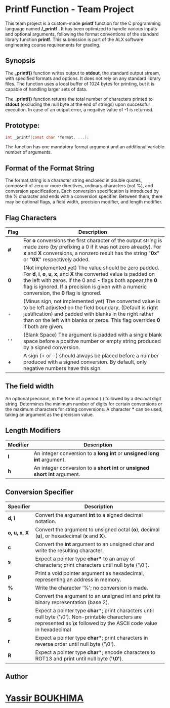 # Printf Function - Team Project
This team project is a custom-made **printf** function for the C programming language named **/_printf** . It has been optimized to handle various inputs and optional arguments, following the format conventions of the standard library function **printf**. This submission is part of the ALX software engineering course requirements for grading.

## **Synopsis**
The **\_printf()** function writes output to **stdout**, the standard output stream, with specified formats and options. It does not rely on any standard library files. The function uses a local buffer of 1024 bytes for printing, but it is capable of handling larger sets of data.

The **\_printf()** function returns the total number of characters printed to **stdout** (excluding the null byte at the end of strings) upon successful execution. In case of an output error, a negative value of -1 is returned.

## **Prototype:** 
```c
int _printf(const char *format, ...);
```
The function has one mandatory format argument and an additional variable number of arguments.

## **Format of the Format String**
The format string is a character string enclosed in double quotes, composed of zero or more directives, ordinary characters (not %), and conversion specifications. Each conversion specification is introduced by the % character and ends with a conversion specifier. Between them, there may be optional flags, a field width, precision modifier, and length modifier.

## **Flag Characters**

|**Flag**| Description  |
|--|--|
|**#**| For **o** conversions the first character of the output string is made zero (by prefixing a 0 if it was not zero already).  For **x** and **X** conversions, a nonzero result has the string "**0x**" or "**0X**" respectively added. |
|**0**| (Not implemented yet) The  value should be zero padded. For **d**, **i**, **o**, **u**, **x**, and **X** the converted value is padded on the left with zeros. If the 0 and **-** flags both appear,the **0** flag is ignored. If a precision is given with a numeric conversion, the **0** flag is ignored.|
|**-**|(Minus sign, not implemented yet) The converted value is to be left adjusted on the field boundary, (Default is right justification) and  padded  with  blanks  in  the right rather than on the left with blanks or zeros. This flag overrides **0** if both are given.|
|' '| (Blank Space) The argument is padded with a single blank space before a positive number or empty string produced by a signed conversion.|
|**+**| A sign (+ or -) should always be placed before a number produced with a signed conversion.  By default, only negative numbers have this sign.|
## **The field width**
An optional precision, in the form of a period (.) followed by a decimal digit string. Determines the minimum number of digits for certain conversions or the maximum characters for string conversions. A character **\*** can be used, taking an argument as the precision value.

## **Length Modifiers**
|**Modifier**| Description|
|--|--|
|**l**| An integer conversion to a **long int** or **unsigned long int** argument.|
|**h**| An integer conversion to a **short int** or **unsigned short int** argument.|

## **Conversion Specifier**
|**Specifier**|	Description|
|--|--|
|**d, i**| Convert the argument **int** to a signed decimal notation.|
|**o, u, x, X**|Convert the argument to unsigned octal (**o**), decimal (**u**), or hexadecimal (**x** and **X**).|
|**c**| Convert the **int** argument to an unsigned char and write the resulting character.|
|**s**| Expect a pointer type **char\*** to an array of characters; print characters until null byte ('\0').|
|**p**| Print a void pointer argument as hexadecimal, representing an address in memory.|
|**%**| Write the character '%'; no conversion is made.|
|**b**| Convert the argument to an unsigned int and print its binary representation (base 2).|
|**S**| Expect a pointer type **char***; print characters until null byte ('\0'). Non-printable characters are represented as **\x** followed by the ASCII code value in hexadecimal|
|**r**| Expect a pointer type **char***; print characters in reverse order until null byte ('\0').|
|**R**| Expect a pointer type **char***; encode characters to ROT13 and print until null byte (**'\0'**).|

## **Author**

# [Yassir BOUKHIMA](https://github.com/art-of-work)
